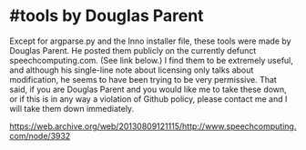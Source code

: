 #tools by Douglas Parent
==================

Except for argparse.py and the Inno installer file, these tools were made by Douglas Parent. He posted them publicly on the currently defunct speechcomputing.com. (See link below.) I find them to be extremely useful, and although his single-line note about licensing only talks about modification, he seems to have been trying to be very permissive. That said, if you are Douglas Parent and you would like me to take these down, or if this is in any way a violation of Github policy, please contact me and I will take them down immediately.

https://web.archive.org/web/20130809121115/http://www.speechcomputing.com/node/3932
